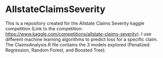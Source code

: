 # AllstateClaimsSeverity
This is a repository created for the Allstate Claims Severity kaggle competition (Link to the competition: https://www.kaggle.com/competitions/allstate-claims-severity). I use different machine learning algorithms to predict loss for a specific claim. The ClaimsAnalysis.R file contains the 3 models explored (Penalized Regression, Random Forest, and Boosted Tree).
